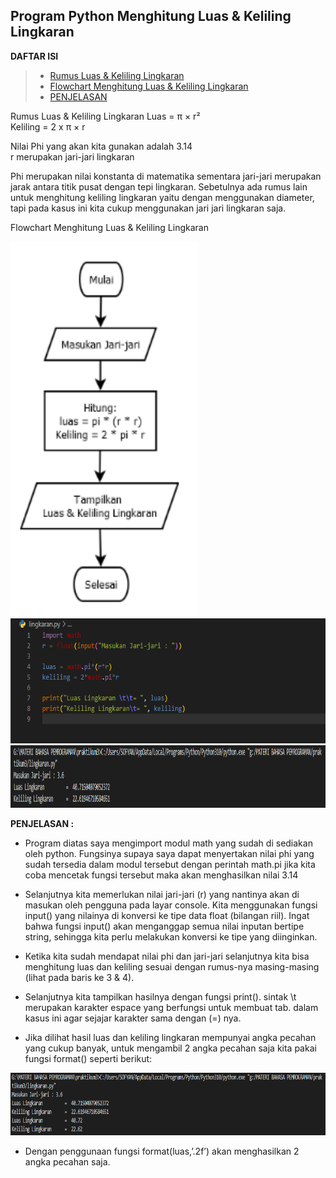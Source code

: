 <h2>  <b>Program Python Menghitung Luas & Keliling Lingkaran</b>  </h2>


**DAFTAR ISI**
> - [Rumus Luas & Keliling Lingkaran](Rumus_Luas_&_Keliling_Lingkaran)
> - [Flowchart Menghitung Luas & Keliling Lingkaran](Flowchart_Menghitung_Luas_&_Keliling_Lingkaran)
> - [PENJELASAN](PENJELASAN)

Rumus Luas & Keliling Lingkaran
Luas     = π × r² <br> Keliling = 2 x π × r

Nilai Phi yang akan kita gunakan adalah 3.14 <br> r merupakan jari-jari lingkaran

Phi merupakan nilai konstanta di matematika sementara jari-jari merupakan jarak antara titik pusat dengan tepi lingkaran. Sebetulnya ada rumus lain untuk menghitung keliling lingkaran yaitu dengan menggunakan diameter, tapi pada kasus ini kita cukup menggunakan jari jari lingkaran saja.

Flowchart Menghitung Luas & Keliling Lingkaran

<img src="img/flowchart.PNG" alt="Flowchart" width="300" height="600">


<img src="img/alur.PNG" alt="Flowchart" width="600" height="200">
<img src="img/output.PNG" alt="Flowchart" width="1500" height="100">

**PENJELASAN :**
*   Program diatas saya mengimport modul math yang sudah di sediakan oleh python. Fungsinya supaya saya dapat menyertakan nilai phi yang sudah tersedia dalam modul tersebut dengan perintah math.pi jika kita coba mencetak fungsi tersebut maka akan menghasilkan nilai 3.14

*   Selanjutnya kita memerlukan nilai jari-jari (r) yang nantinya akan di masukan oleh pengguna pada layar console. Kita menggunakan fungsi input() yang nilainya di konversi ke tipe data float (bilangan riil). Ingat bahwa fungsi input() akan menganggap semua nilai inputan bertipe string, sehingga kita perlu melakukan konversi ke tipe yang diinginkan.

*   Ketika kita sudah mendapat nilai phi dan jari-jari selanjutnya kita bisa menghitung luas dan keliling sesuai dengan rumus-nya masing-masing (lihat pada baris ke 3 & 4).

*   Selanjutnya kita tampilkan hasilnya dengan fungsi print(). sintak \t merupakan karakter espace yang berfungsi untuk membuat tab. dalam kasus ini agar sejajar karakter sama dengan (=) nya.

*   Jika dilihat hasil luas dan keliling lingkaran mempunyai angka pecahan yang cukup banyak, untuk mengambil 2 angka pecahan saja kita pakai fungsi format() seperti berikut:

<img src="img/output1.PNG" alt="Flowchart" width="1500" height="100">

*   Dengan penggunaan fungsi format(luas,’.2f’) akan menghasilkan 2 angka pecahan saja.
